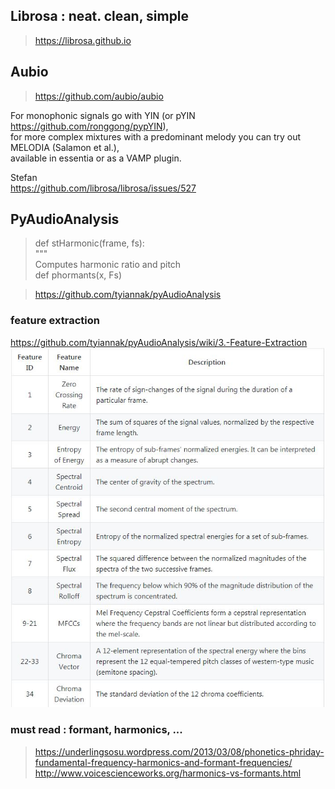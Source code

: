 

## Librosa : neat. clean, simple
 > https://librosa.github.io <br/>
 


## Aubio
> https://github.com/aubio/aubio <br/>

For monophonic signals go with YIN (or pYIN https://github.com/ronggong/pypYIN),  <br/>
for more complex mixtures with a predominant melody you can try out MELODIA (Salamon et al.), <br/>
available in essentia or as a VAMP plugin. <br/>

Stefan <br/>
https://github.com/librosa/librosa/issues/527 <br/>

## PyAudioAnalysis

> def stHarmonic(frame, fs):<br/>
     """<br/>
     Computes harmonic ratio and pitch<br/>
> def phormants(x, Fs)

> https://github.com/tyiannak/pyAudioAnalysis <br/>


### feature extraction
https://github.com/tyiannak/pyAudioAnalysis/wiki/3.-Feature-Extraction
![alt text](https://github.com/sungmin-yang/Project_AI_melody/blob/master/2_feature_extraction/fe.JPG)

### must read : formant, harmonics, ...
> https://underlingsosu.wordpress.com/2013/03/08/phonetics-phriday-fundamental-frequency-harmonics-and-formant-frequencies/
> http://www.voicescienceworks.org/harmonics-vs-formants.html
